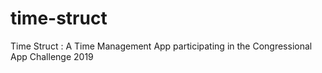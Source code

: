 # time-struct
Time Struct : A Time Management App participating in the Congressional App Challenge 2019
